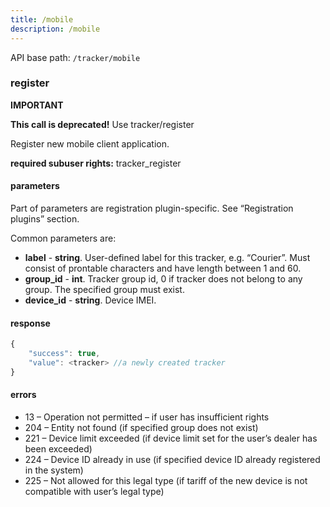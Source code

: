 ```yaml
---
title: /mobile
description: /mobile
---
```


API base path: `/tracker/mobile`

### register
**IMPORTANT**

**This call is deprecated!** Use tracker/register

Register new mobile client application.

**required subuser rights:** tracker_register

#### parameters
Part of parameters are registration plugin-specific. See “Registration plugins” section.

Common parameters are:

* **label** - **string**. User-defined label for this tracker, e.g. “Сourier”. Must consist of prontable characters and have length between 1 and 60.
* **group_id** - **int**. Tracker group id, 0 if tracker does not belong to any group. The specified group must exist.
* **device_id** - **string**. Device IMEI.

#### response
```js
{
    "success": true,
    "value": <tracker> //a newly created tracker
}
```

#### errors
*   13 – Operation not permitted – if user has insufficient rights
*   204 – Entity not found (if specified group does not exist)
*   221 – Device limit exceeded (if device limit set for the user’s dealer has been exceeded)
*   224 – Device ID already in use (if specified device ID already registered in the system)
*   225 – Not allowed for this legal type (if tariff of the new device is not compatible with user’s legal type)

